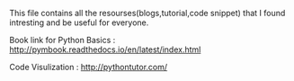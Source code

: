 This file contains all the resourses(blogs,tutorial,code snippet) that I found intresting and be useful for everyone.

Book link for Python Basics : http://pymbook.readthedocs.io/en/latest/index.html

Code Visulization : http://pythontutor.com/



